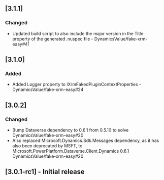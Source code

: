 
## [3.1.1]

### Changed

- Updated build script to also include the major version in the Title property of the generated .nuspec file - DynamicsValue/fake-xrm-easy#41

## [3.1.0]

### Added

- Added Logger property to IXrmFakedPluginContextProperties - DynamicsValue/fake-xrm-easy#24

## [3.0.2]

### Changed

- Bump Dataverse dependency to 0.6.1 from 0.5.10 to solve DynamicsValue/fake-xrm-easy#20
- Also replaced Microsoft.Dynamics.Sdk.Messages dependency, as it has also been deprecated by MSFT, to Microsoft.PowerPlatform.Dataverse.Client.Dynamics 0.6.1 DynamicsValue/fake-xrm-easy#20
## [3.0.1-rc1] - Initial release




